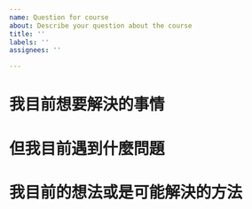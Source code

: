 ```yaml
---
name: Question for course
about: Describe your question about the course
title: ''
labels: ''
assignees: ''

---
```


# 我目前想要解決的事情

# 但我目前遇到什麼問題

# 我目前的想法或是可能解決的方法
